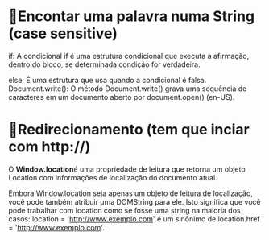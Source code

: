 # 📁Encontar uma palavra numa String (case sensitive)
if: A condicional if é uma estrutura condicional que executa a afirmação, dentro do bloco, se determinada condição for verdadeira. 

else: É uma estrutura que usa quando a condicional é falsa. 
Document.write(): O método Document.write() grava uma sequência de caracteres em um documento aberto por document.open() (en-US).
# 📁Redirecionamento (tem que inciar com http://)
O **Window.location**é uma propriedade de leitura que retorna um objeto Location com informações de localização do documento atual.

Embora Window.location seja apenas um objeto de leitura de localização, você pode também atribuir uma DOMString para ele. Isto significa que você pode trabalhar com location como se fosse uma string na maioria dos casos: location = 'http://www.exemplo.com' é um sinônimo de location.href = 'http://www.exemplo.com'.